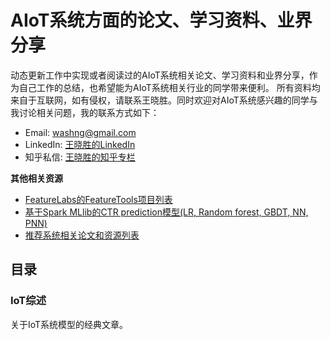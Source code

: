# AIoT系统方面的论文、学习资料、业界分享
动态更新工作中实现或者阅读过的AIoT系统相关论文、学习资料和业界分享，作为自己工作的总结，也希望能为AIoT系统相关行业的同学带来便利。
所有资料均来自于互联网，如有侵权，请联系王晓胜。同时欢迎对AIoT系统感兴趣的同学与我讨论相关问题，我的联系方式如下：
* Email: washng@gmail.com
* LinkedIn: [王晓胜的LinkedIn](https://www.linkedin.com/in/wshell/)
* 知乎私信: [王晓胜的知乎专栏](https://www.zhihu.com/people/shellwang)

**其他相关资源**
* [FeatureLabs的FeatureTools项目列表](https://github.com/Featuretools/featuretools)<br />
* [基于Spark MLlib的CTR prediction模型(LR, Random forest, GBDT, NN, PNN)](https://github.com/wzhe06/CTRmodel) <br />
* [推荐系统相关论文和资源列表](https://github.com/wangxiaosheng1212/AIOT/papers) <br />



## 目录

### IoT综述
关于IoT系统模型的经典文章。
